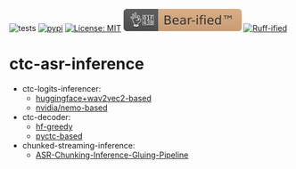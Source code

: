 ![tests](https://github.com/SELMA-project/ctc-asr-inference/actions/workflows/tests.yml/badge.svg)
[![pypi](https://img.shields.io/pypi/v/ctc-asr-inference.svg)](https://pypi.python.org/project/ctc-asr-inference)
[![License: MIT](https://img.shields.io/badge/License-MIT-green.svg)](https://opensource.org/licenses/MIT)
[![bear-ified](https://raw.githubusercontent.com/beartype/beartype-assets/main/badge/bear-ified.svg)](https://beartype.readthedocs.io)
[![Ruff-ified](https://img.shields.io/endpoint?url=https://raw.githubusercontent.com/astral-sh/ruff/main/assets/badge/v2.json)](https://github.com/dertilo/python-linters/blob/master/python_linters/ruff.toml)

# ctc-asr-inference
- ctc-logits-inferencer:
  - [huggingface+wav2vec2-based](ctc_asr_inference/ctc_logits_inferencer/hfwav2vec2_logits_inferencer.py)
  - [nvidia/nemo-based](ctc_asr_inference/ctc_logits_inferencer/nemo_asr_logits_inferencer.py)
- ctc-decoder:
  - [hf-greedy](ctc_asr_inference/ctc_decoding/huggingface_ctc_decoding.py)
  - [pyctc-based](ctc_asr_inference/ctc_decoding/pyctc_decoder.py)
- chunked-streaming-inference:
  - [ASR-Chunking-Inference-Gluing-Pipeline](ctc_asr_inference/chunked_inference/asr_chunk_infer_glue_pipeline.py)
